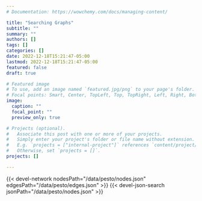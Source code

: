 ```yaml
---
# Documentation: https://wowchemy.com/docs/managing-content/

title: "Searching Graphs"
subtitle: ""
summary: ""
authors: []
tags: []
categories: []
date: 2022-12-18T15:21:47-05:00
lastmod: 2022-12-18T15:21:47-05:00
featured: false
draft: true

# Featured image
# To use, add an image named `featured.jpg/png` to your page's folder.
# Focal points: Smart, Center, TopLeft, Top, TopRight, Left, Right, BottomLeft, Bottom, BottomRight.
image:
  caption: ""
  focal_point: ""
  preview_only: true

# Projects (optional).
#   Associate this post with one or more of your projects.
#   Simply enter your project's folder or file name without extension.
#   E.g. `projects = ["internal-project"]` references `content/project/deep-learning/index.md`.
#   Otherwise, set `projects = []`.
projects: []

---
```


{{< devel-network nodesPath="/data/pesto/nodes.json" edgesPath="/data/pesto/edges.json" >}}
{{< devel-json-search jsonPath="/data/pesto/nodes.json"  >}}

